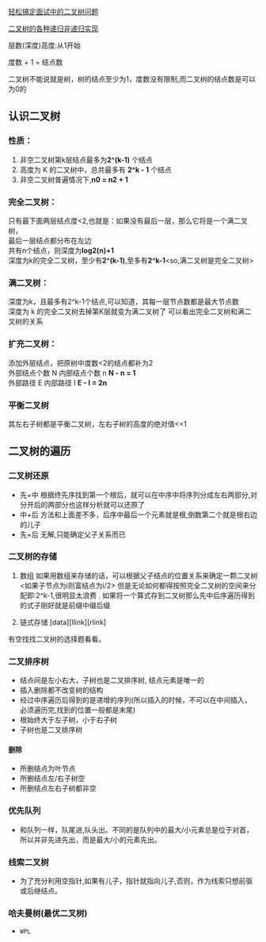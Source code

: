 
[轻松搞定面试中的二叉树问题](http://blog.csdn.net/luckyxiaoqiang/article/details/7518888)

[二叉树的各种递归非递归实现](http://blog.csdn.net/beitiandijun/article/category/1298621)

层数(深度)高度:从1开始

度数 + 1 = 结点数

二叉树不能说就是树，树的结点至少为1，度数没有限制,而二叉树的结点数是可以为0的

## 认识二叉树

### 性质：

   1. 非空二叉树第k层结点最多为**2^(k-1)** 个结点
   2. 高度为 K 的二叉树中，总共最多有 **2^k - 1** 个结点
   3. 非空二叉树普遍情况下,**n0 = n2 + 1**

### 完全二叉树：

   只有最下面两层结点度<2,也就是：如果没有最后一层，那么它将是一个满二叉树，</br>
   最后一层结点都分布在左边</br>
   共有n个结点，则深度为**log2(n)+1**</br>
   深度为k的完全二叉树，至少有**2^(k-1)**,至多有**2^k-1**<so,满二叉树是完全二叉树>

### 满二叉树：

   深度为k，且最多有2^k-1个结点,可以知道，其每一层节点数都是最大节点数</br>
   深度为 k 的完全二叉树去掉第K层就变为满二叉树了
       可以看出完全二叉树和满二叉树的关系

### 扩充二叉树：

   添加外层结点，把原树中度数<2的结点都补为2</br>
   外部结点个数 N 内部结点个数 n     **N - n = 1**</br>
   外部路径 E 内部路径 I             **E - I = 2n**</br>

### 平衡二叉树

   其左右子树都是平衡二叉树，左右子树的高度的绝对值<=1


## 二叉树的遍历

### 二叉树还原

* 先+中
    根据终先序找到第一个根后，就可以在中序中将序列分成左右两部分,对分开后的两部分也这样分析就可以还原了
* 中+后
    方法和上面差不多，后序中最后一个元素就是根,倒数第二个就是根右边的儿子
* 先+后
   无解,只能确定父子关系而已

### 二叉树的存储

1. 数组
   如果用数组来存储的话，可以根据父子结点的位置关系来确定一颗二叉树<如果子节点为i则富结点为i/2>
   但是无论如何都得按照完全二叉树的空间来分配即:2^k-1,很明显太浪费
   . 如果将一个算式存到二叉树那么先中后序遍历得到的式子刚好就是前缀中缀后缀

2. 链式存储
   [data][llink][rlink]

有空找找二叉树的选择题看看。


### 二叉排序树

* 结点间是左小右大，子树也是二叉排序树, 结点元素是唯一的
* 插入删除都不改变树的结构
* 经过中序遍历后得到的是递增的序列(所以插入的时候，不可以在中间插入，必须遍历完,找到的位置一般都是末尾)
* 根始终大于左子树，小于右子树
* 子树也是二叉排序树

#### 删除

* 所删结点为叶节点
* 所删结点左/右子树空
* 所删结点左右子树都非空

### 优先队列

* 和队列一样，队尾进,队头出。不同的是队列中的最大/小元素总是位于对首，所以并非先进先出，而是最大/小的元素先出。

### 线索二叉树

* 为了充分利用空指针,如果有儿子，指针就指向儿子,否则，作为线索只想前驱或后继结点。

### 哈夫曼树(最优二叉树)

* `WPL`

